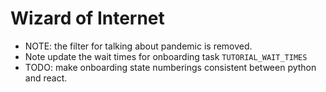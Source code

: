 # Wizard of Internet

* NOTE: the filter for talking about pandemic is removed.
* Note update the wait times for onboarding task `TUTORIAL_WAIT_TIMES`
* TODO: make onboarding state numberings consistent between python and react.